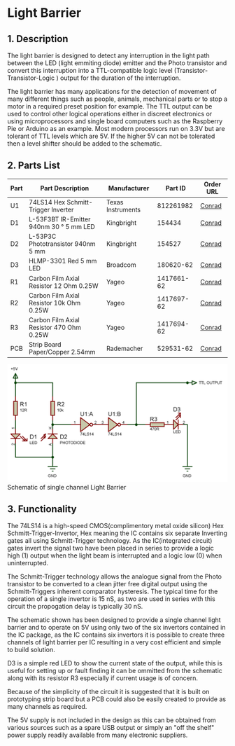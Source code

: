 # Light Barrier

## 1. Description

The light barrier is designed to detect any interruption in the light path between the LED (light emmiting diode) emitter and the Photo transistor and convert this interruption into a TTL-compatible logic level (Transistor-Transistor-Logic ) output for the duration of the interruption.

The light barrier has many applications for the detection of movement of many different things such as people, animals, mechanical parts or to stop a motor in a required preset position for example. The TTL output can  be used to control other logical operations either in discreet electronics or using microprocessors and single board computers such as the Raspberry Pie or  Arduino as an example. Most modern processors run on 3.3V but are tolerant of TTL levels which are 5V. If the higher 5V can not be tolerated then a level shifter should be added to the schematic.

## 2. Parts List

|Part | Part Description  | Manufacturer | Part ID | Order URL |
| ---- | ----------------- | ------------ | ------- | --------- |
| U1 | 74LS14 Hex Schmitt-Trigger Inverter | Texas Instruments  | 812261982 | [Conrad](https://www.conrad.de/de/p/high-speed-cmos-hex-inverter-schmitt-trigger-dip-14-812261982.html) |
| D1 |  L-53F3BT IR-Emitter 940nm 30 ° 5 mm LED | Kingbright  | 154434  | [Conrad](https://www.conrad.de/de/p/kingbright-l-53f3bt-ir-emitter-940-nm-30-5-mm-radial-bedrahtet-154434.html) |
| D2 | L-53P3C Phototransistor 940nm 5 mm | Kingbright | 154527 | [Conrad](https://www.conrad.de/de/p/kingbright-fototransistor-5-mm-1100-nm-l-53p3c-154527.html) |
| D3 | HLMP-3301 Red 5 mm LED | Broadcom | 180620-62 | [Conrad](https://www.conrad.de/de/p/broadcom-hlmp-3301-led-bedrahtet-rot-rund-5-mm-7-mcd-60-10-ma-1-9-v-180620.html) |
| R1 | Carbon Film Axial Resistor 12 Ohm 0.25W | Yageo | 1417661-62 | [Conrad](https://www.conrad.de/de/p/yageo-cfr-25jt-52-12r-kohleschicht-widerstand-12-axial-bedrahtet-0207-0-25-w-5-1-st-1417661.html) |
| R2 | Carbon Film Axial Resistor 10k Ohm 0.25W | Yageo | 1417697-62 | [Conrad](https://www.conrad.de/de/p/yageo-cfr-25jt-52-10k-kohleschicht-widerstand-10-k-axial-bedrahtet-0207-0-25-w-5-1-st-1417697.html) |
| R3 | Carbon Film Axial Resistor 470 Ohm 0.25W | Yageo | 1417694-62 | [Conrad](https://www.conrad.de/de/p/yageo-cfr-25jt-52-470r-kohleschicht-widerstand-470-axial-bedrahtet-0207-0-25-w-5-1-st-1417694.html) |
| PCB | Strip Board Paper/Copper 2.54mm | Rademacher | 529531-62 | [Conrad](https://www.conrad.de/de/p/rademacher-wr-typ-710-2-platine-hartpapier-l-x-b-100-mm-x-75-mm-35-m-rastermass-2-54-mm-inhalt-1-st-529531.html) |

![Light Barrier Schematic](graphics/lichtschranke.png) Schematic of single channel Light Barrier

## 3. Functionality

The 74LS14 is a high-speed CMOS(complimentory metal oxide silicon) Hex Schmitt-Trigger-Invertor, Hex meaning the IC contains six separate Inverting gates all using Schmitt-Trigger technology. As the IC(integrated circuit) gates invert the signal two have been placed in series to provide a logic high (1) output when the light beam is interrupted and a logic low (0) when uninterrupted.

 The Schmitt-Trigger technology allows the analogue signal from the Photo transistor to be converted to a clean jitter free digital output using the Schmitt-Triggers inherent comparator hysteresis. The typical time for the operation of a single invertor is 15 nS, as two are used in series with this circuit the propogation delay is typically 30 nS.

The schematic shown has been designed to provide a single channel light barrier and to operate on 5V using only two of the six invertors contained in the IC package, as the IC contains six invertors it is possible to create three channels of light barrier per IC resulting in a very cost efficient and simple to build solution.

D3 is a simple red LED to show the current state of the output, while this is useful for setting up or fault finding it can be ommitted from the schematic along with its resistor R3 especially if current usage is of concern.

Because of the simplicity of the circuit it is suggested that it is built on prototyping strip board but a PCB could also be easily created to provide as many channels as required.

The 5V supply is not included in the design as this can be obtained from various sources such as a spare USB output or simply an "off the shelf" power supply readily available from many electronic suppliers.
